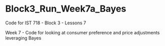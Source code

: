 # Block3_Run_Week7a_Bayes
Code for IST 718 - Block 3 - Lessons 7

Week 7 - Code for looking at consumer preference and price adjustments leveraging Bayes


